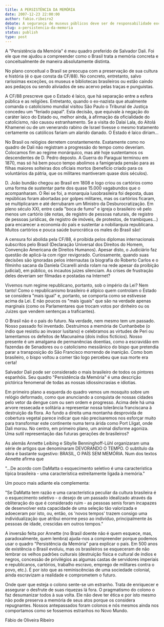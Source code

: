 ```yaml
---
title: A PERSISTÊNCIA DA MEMÓRIA
date: 2007-12-23 22:00:00
author: fabio.ribeiro2
debate: A segurança de museus públicos deve ser de responsabilidade exclusiva do Estado?
slug: a-persistencia-da-memoria
status: publish 
type: post
---
```


  

  

  

  

  

A "Persistência da Memória" é meu quadro preferido de Salvador Dali. Foi ele que me ajudou a compreender como o Brasil trata a memória concreta e conceitualmente de maneira absolutamente distinta.  

  

  

No plano conceitual o Brasil se preocupa com a preservação de sua cultura e história (é o que consta da CF/88). No concreto, entretanto, salvo raríssimas exceções, os museus e bibliotecas brasileiros ou estão caindo aos pedaços ou sendo aliviados de seu acervo pelas traças e punguistas.  

  

  

A CF/88 prescreve que o Estado é laico, que há separação entre a esfera pública e as religiões. Entretanto, quando o ex-nazista que atualmente comanda o catolicismo mundial visitou São Paulo o Tribunal de Justiça concedeu um "feriado papal". Esta decisão, que equivale à negação do caráter laico do Estado ou, melhor ainda, à afirmação da oficialidade do catolicismo, não causou estranhamento. Se a visita do Dalai Lala, do Aitolá Khamenei ou de um venerando rabino de Israel tivesse o mesmo tratamento certamente os católicos fariam um alarido danado. O Estado é laico diriam...  

  

  

No Brasil os relógios derretem constantemente. Exatamente como no quadro de Dali não registram a progressão do tempo como deveriam. Colocamos fim ao regime monárquico, mas até hoje sustentamos os descendentes de D. Pedro deposto. A Guerra do Paraguai terminou em 1870, mas só há bem pouco tempo abolimos a famigerada pensão para as filhas maiores solteiras dos oficiais mortos (benefício criado para os voluntários da pátria, que os militares mantiveram quase dois séculos).  

  

  

D. João bundão chegou ao Brasil em 1808 e logo criou os cartórios como uma forma de sustentar parte dos quase 15.000 vagabundos que o acompanharam. O Rei se foi, a monarquia lusobrasileira foi deposta, duas repúblicas foram abortadas por golpes militares, mas os cartórios ficaram, se multiplicaram e até derrubaram um Ministro da Desburocratização. Em pleno século XXI, entre cada "boca de fumo" e igreja o brasileiro vê pelo menos um cartório (de notas, de registro de pessoas naturais, de registro de pessoas jurídicas, de registro de imóveis, de protestos, de trambiques...) para encarecer a economia do país e sustentar a nobiliarquia republicana. Muitos cartórios e pouca saúde burocrática os males do Brasil são!   

  

  

A censura foi abolida pela CF/88, é proibida pelos diplomas internacionais subscritos pelo Brasil (Declaração Universal dos Direitos do Homem, Convenção Americana de Direitos Humanos). Apesar disto, o Judiciário faz questão de aplicá-la com rigor revigorado. Curiosamente, quando suas decisões são ignoradas pelos internautas (a biografia do Roberto Carlos e o filminho sacana da Daniela Cicarelli ainda rolam na rede apesar da proibição judicial), em público, os incautos juizes silenciam. As crises de frustração deles deveriam ser filmadas e postadas na Internet?  

  

  

Vivemos num regime republicano, portanto, sob o império da Lei? Nem tanto! Como o republicanismo brasileiro é atípico quem controlam o Estado se considera "mais igual" e, portanto, se comporta como se estivesse acima da Lei. E não poucos os "mais iguais" que são na verdade apenas marginais (como os Parlamentares que trocam votos por dinheiro ou os Juizes que vendem sentenças a traficantes).  

  

  

O Brasil não é o país do futuro. Na verdade, nem mesmo tem um passado. Nosso passado foi inventado. Destruímos a memória de Cunhanbebe (o índio que resistiu ao invasor lusitano) e celebramos as virtudes de Peri ou lamentamos os defeitos de Macunaíma (dois índios fictícios). Nosso presente é um amalgama de permanências doentias, como a escravidão em fazendas de Senadores ou o catolicismo messiânico do bispo que pretendia parar a transposição do São Francisco morrendo de inanição. Como bom brasileiro, o bispo voltou a comer tão logo percebeu que sua morte era certa!  

  

  

Salvador Dali pode ser considerado o mais brasileiro de todos os pintores espanhóis. Seu quadro "Persistência da Memória" é uma descrição pictórica fenomenal de todas as nossas idiossincrasias e idiotias.   

  

  

Em primeiro plano a esquerda do quadro vemos um mosquito sobre um relógio deformado, como que anunciando a conquista de nossas cidades pelo vetor da dengue com ou sem ordem e progresso. Acima dele há uma arvore ressecada e solitária a representar nossa tolerância franciscana à destruição da flora. Ao fundo a direita uma montanha desprovida de cobertura vegetal parece indicar que não precisaremos nos esforçar muito para transformar este continente numa terra árida como Port Lligat, onde Dali morou. No centro, em primeiro plano, um animal disforme agoniza. Uma sutil representação das futuras gerações de brasileiros?  

  

  

As alemãs Annette Leibing e Sibylle Benninghoff-Lühl organizaram uma série de artigos que denominaram DEVORANDO O TEMPO. O subtítulo da obra é bastante sugestivo: BRASIL, O PAÍS SEM MEMÓRIA. Num dos textos Annette afirma que   

  

  

"...De acordo com DaMatta o esquecimento seletivo é uma característica típica brasileira - uma característica estreitamente ligada à memória."  

  

  

Um pouco mais adiante ela complementa:  

  

  

"Se DaMatta tem razão e uma característica peculiar da cultura brasileira é o esquecimento seletivo - o desejo de um passado idealizado através da obliteração do que é considerado ruim - as pessoas senis foram incapazes de desenvolver esta capacidade de uma seleção tão valorizada e adoeceram por isto, ou, então, os 'novos tempos' trazem consigo uma individualização que atribui enorme peso ao indivíduo, principalmente às pessoas de idade, crescidas em outros tempos."  

  

  

A inversão feita por Annette (no Brasil doente não é quem esquece, mas, paradoxalmente, quem lembra) ajuda-nos a compreender porque podemos usar o quadro "Persistência da Memória" para explicar o país. Em 500 anos de existência o Brasil evoluiu, mas os brasileiros se esqueceram de não lembrar os velhos padrões culturais (destruição física e cultural de índios e negros, concessão de privilégios as algumas castas de servidores imperiais e republicanos, cartórios, trabalho escravo, emprego de militares contra o povo, etc.). É por isto que as reminiscências de uma sociedade colonial, ainda escravizam a realidade e comprometem o futuro.   

  

  

Onde quer que esteja o colono sente-se um estranho. Trata de enriquecer e assegurar o desfrute de suas riquezas lá fora. O pragmatismo do colono o faz desumanizar todos à sua volta. Ele não deve ter ética e por isto mesmo não pode preserva a memória de seus atos porque os considera repugnantes. Nossos antepassados foram colonos e nós mesmos ainda nos comportamos como se fossemos estranhos no Novo Mundo.  

  

  

  

Fábio de Oliveira Ribeiro
